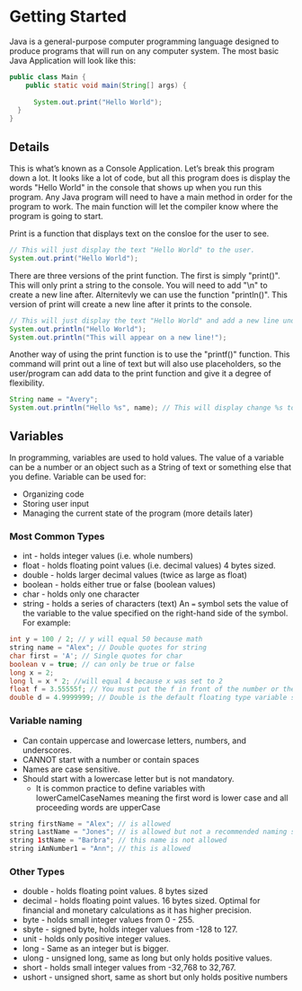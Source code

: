 # Getting Started

Java is a general-purpose computer programming language designed to produce programs that will run on any computer system.
The most basic Java Application will look like this:


```Java
public class Main {
    public static void main(String[] args) { 
      
      System.out.print("Hello World");
  }
}
```
## Details
This is what’s known as a Console Application. Let’s break this program down a lot. It looks like a lot of code, but all this program does is display the words "Hello World" in the console that shows up when you run this program. Any Java program will need to have a main method in order for the program to work. The main function will let the compiler know where the program is going to start.

Print is a function that displays text on the consloe for the user to see.
```Java
// This will just display the text "Hello World" to the user.
System.out.print("Hello World");
```
There are three versions of the print function. The first is simply "print()". This will only print a string to the console. You will need to add "\n" to create a new line after. Alternitevly we can use the function "println()". This version of print will create a new line after it prints to the console.

```Java
// This will just display the text "Hello World" and add a new line under it.
System.out.println("Hello World");
System.out.println("This will appear on a new line!");
```
Another way of using the print function is to use the "printf()" function. This command will print out a line of text but will also use placeholders, so the user/program can add data to the print function and give it a degree of flexibility. 

```Java
String name = "Avery";
System.out.println("Hello %s", name); // This will display change %s to the value of the variable name. So, the text "Hello Avery" should appear in the console.
```

## Variables

In programming, variables are used to hold values. The value of a variable can be a number or an object such as a String of text or something else that you define. Variable can be used for:
* Organizing code
* Storing user input
* Managing the current state of the program (more details later)

### Most Common Types

* int - holds integer values (i.e. whole numbers)
* float - holds floating point values (i.e. decimal values) 4 bytes sized.
* double - holds larger decimal values (twice as large as float)
* boolean - holds either true or false (boolean values)
* char - holds only one character
* string - holds a series of characters (text)
An `=` symbol sets the value of the variable to the value specified on the right-hand side of the symbol. For example:

```Java
int y = 100 / 2; // y will equal 50 because math
string name = "Alex"; // Double quotes for string
char first = 'A'; // Single quotes for char
boolean v = true; // can only be true or false
long x = 2;
long l = x * 2; //will equal 4 because x was set to 2
float f = 3.55555f; // You must put the f in front of the number or the program will assume its a double (causing an error).
double d = 4.9999999; // Double is the default floating type variable so it doesn't need a clarification lice decimal and float.

```
### Variable naming
* Can contain uppercase and lowercase letters, numbers, and underscores.
* CANNOT start with a number or contain spaces
* Names are case sensitive.
* Should start with a lowercase letter but is not mandatory.
    * It is common practice to define variables with lowerCamelCaseNames meaning the first word is lower case and all proceeding words are upperCase
    
```Java
string firstName = "Alex"; // is allowed
string LastName = "Jones"; // is allowed but not a recommended naming standard
string 1stName = "Barbra"; // this name is not allowed
string iAmNumber1 = "Ann"; // this is allowed
```

### Other Types
* double - holds floating point values. 8 bytes sized
* decimal - holds floating point values. 16 bytes sized. Optimal for financial and monetary calculations as it has higher precision.
* byte - holds small integer values from 0 - 255.
* sbyte - signed byte, holds integer values from -128 to 127.
* unit - holds only positive integer values.
* long - Same as an integer but is bigger.
* ulong - unsigned long, same as long but only holds positive values.
* short - holds small integer values from -32,768 to 32,767.
* ushort - unsigned short, same as short but only holds positive numbers
